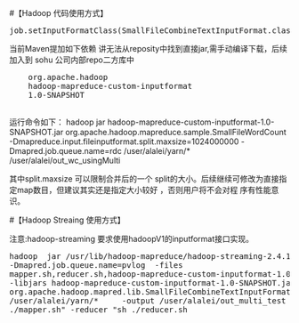 #【Hadoop 代码使用方式】

<pre>
job.setInputFormatClass(SmallFileCombineTextInputFormat.class);
</pre>

当前Maven提加如下依赖 讲无法从reposity中找到直接jar,需手动编译下载，后续加入到
sohu 公司内部repo二方库中
<pre>
    <groupId>org.apache.hadoop</groupId>
    <artifactId>hadoop-mapreduce-custom-inputformat</artifactId>
    <version>1.0-SNAPSHOT</version>
 </pre>

 运行命令如下：
 hadoop jar hadoop-mapreduce-custom-inputformat-1.0-SNAPSHOT.jar
 org.apache.hadoop.mapreduce.sample.SmallFileWordCount
 -Dmapreduce.input.fileinputformat.split.maxsize=1024000000
 -Dmapred.job.queue.name=rdc /user/alalei/yarn/* /user/alalei/out_wc_usingMulti
                                                 
其中split.maxsize 可以限制合并后的一个
split的大小。后续继续可修改为直接指定map数目，但建议其实还是指定大小较好 ，否则用户将不会对程
 序有性能意识。

#【Hadoop Streaing 使用方式】

注意:hadoop-streaming 要求使用hadoopV1的inputformat接口实现。
<pre>
hadoop  jar /usr/lib/hadoop-mapreduce/hadoop-streaming-2.4.1.jar
-Dmapred.job.queue.name=pvlog  -files
mapper.sh,reducer.sh,hadoop-mapreduce-custom-inputformat-1.0-SNAPSHOT.jar
-libjars hadoop-mapreduce-custom-inputformat-1.0-SNAPSHOT.jar -inputformat
org.apache.hadoop.mapred.lib.SmallFileCombineTextInputFormat  -input
/user/alalei/yarn/*     -output /user/alalei/out_multi_test     -mapper "sh
./mapper.sh" -reducer "sh ./reducer.sh
</pre>
